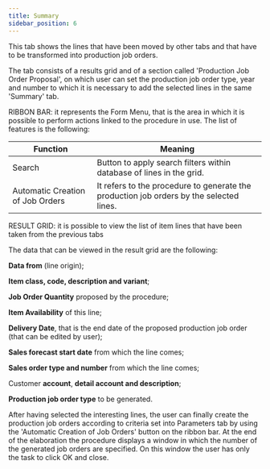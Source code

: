 ```yaml
---
title: Summary
sidebar_position: 6
---
```


This tab shows the lines that have been moved by other tabs and that have to be transformed into production job orders.

The tab consists of a results grid and of a section called 'Production Job Order Proposal', on which user can set the production job order type, year and number to which it is necessary to add the selected lines in the same 'Summary' tab.

RIBBON BAR: it represents the Form Menu, that is the area in which it is possible to perform actions linked to the procedure in use. The list of features is the following: 



| Function | Meaning |
| --- | --- |
| Search | Button to apply search filters within database of lines in the grid. |
| Automatic Creation of Job Orders | It refers to the procedure to generate the production job orders by the selected lines. |

RESULT GRID: it is possible to view the list of item lines that have been taken from the previous tabs

The data that can be viewed in the result grid are the following:

**Data from** (line origin);

**Item class, code, description and variant**;

**Job Order Quantity** proposed by the procedure;

**Item Availability** of this line;

**Delivery Date**, that is the end date of the proposed production job order (that can be edited by user);

**Sales forecast start date** from which the line comes;

**Sales order type and number** from which the line comes;

Customer **account**, **detail account and description**;

**Production job order type** to be generated.

After having selected the interesting lines, the user can finally create the production job orders according to criteria set into Parameters tab by using the 'Automatic Creation of Job Orders' button on the ribbon bar. At the end of the elaboration the procedure displays a window in which the number of the generated job orders are specified. On this window the user has only the task to click OK and close.






